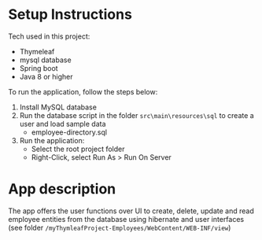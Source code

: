 
Setup Instructions
====================================================

Tech used in this project:

- Thymeleaf
- mysql database
- Spring boot
- Java 8 or higher

To run the application, follow the steps below:

1. Install MySQL database
2. Run the database script in the folder `src\main\resources\sql` to create a user and load sample data
     - employee-directory.sql
3. Run the application:
     - Select the root project folder
     - Right-Click, select Run As > Run On Server     
        
App description
====================================================

The app offers the user functions over UI to create, delete, update and read employee entities from the database using hibernate and user interfaces (see folder ``/myThymleafProject-Employees/WebContent/WEB-INF/view``)
     
